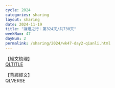 ```yaml
---
cycle: 2024
categories: sharing
layout: sharing
date: 2024-11-19
title: "謙理之行：第324天/共730天"
weekNum: 47
dayNum: 2
permalink: /sharing/2024/wk47-day2-qianli.html
---
```

【經文梳理】  
[QLTITLE](QLLINK)

【背經經文】  
QLVERSE
